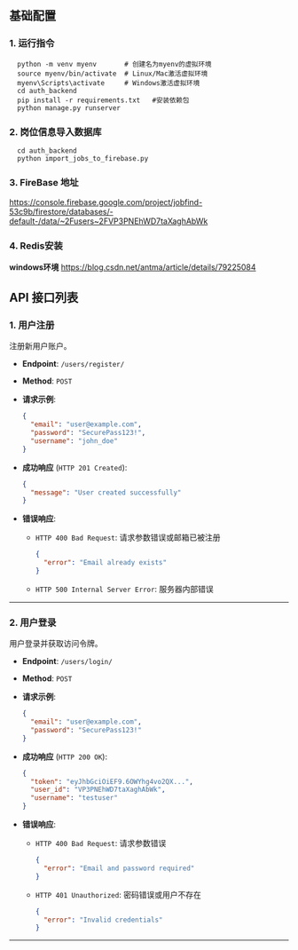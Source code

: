 ## 基础配置
### 1. 运行指令
``` 
  python -m venv myenv       # 创建名为myenv的虚拟环境
  source myenv/bin/activate  # Linux/Mac激活虚拟环境
  myenv\Scripts\activate     # Windows激活虚拟环境
  cd auth_backend
  pip install -r requirements.txt   #安装依赖包
  python manage.py runserver
```
### 2. 岗位信息导入数据库
``` 
  cd auth_backend
  python import_jobs_to_firebase.py 
```

### 3. FireBase 地址

https://console.firebase.google.com/project/jobfind-53c9b/firestore/databases/-default-/data/~2Fusers~2FVP3PNEhWD7taXaghAbWk

### 4. Redis安装
**windows环境**
https://blog.csdn.net/antma/article/details/79225084

## API 接口列表

### 1. 用户注册

注册新用户账户。

- **Endpoint**: `/users/register/`
- **Method**: `POST`
- **请求示例**:
  ```json
  {
    "email": "user@example.com",
    "password": "SecurePass123!",
    "username": "john_doe"
  }
  ```

- **成功响应** (`HTTP 201 Created`):
  ```json
  {
    "message": "User created successfully"
  }
  ```

- **错误响应**:
    - `HTTP 400 Bad Request`: 请求参数错误或邮箱已被注册
      ```json
      {
        "error": "Email already exists"
      }
      ```
    - `HTTP 500 Internal Server Error`: 服务器内部错误

---

### 2. 用户登录

用户登录并获取访问令牌。

- **Endpoint**: `/users/login/`
- **Method**: `POST`
- **请求示例**:
  ```json
  {
    "email": "user@example.com",
    "password": "SecurePass123!"
  }
  ```

- **成功响应** (`HTTP 200 OK`):
  ```json
  {
    "token": "eyJhbGciOiEF9.6OWYhg4vo2QX...",
    "user_id": "VP3PNEhWD7taXaghAbWk",
    "username": "testuser"
  }
  ```

- **错误响应**:
    - `HTTP 400 Bad Request`: 请求参数错误
      ```json
      {
        "error": "Email and password required"
      }
      ```
    - `HTTP 401 Unauthorized`: 密码错误或用户不存在
      ```json
      {
        "error": "Invalid credentials"
      }
      ```

---



